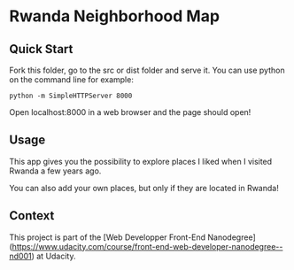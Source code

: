 # Rwanda Neighborhood Map

## Quick Start

Fork this folder, go to the src or dist folder and serve it. You can use python on the command line for example:

```
python -m SimpleHTTPServer 8000
```

Open localhost:8000 in a web browser and the page should open!

## Usage

This app gives you the possibility to explore places I liked when I visited Rwanda a few years ago.

You can also add your own places, but only if they are located in Rwanda!

## Context

This project is part of the [Web Developper Front-End Nanodegree] (https://www.udacity.com/course/front-end-web-developer-nanodegree--nd001) at Udacity.